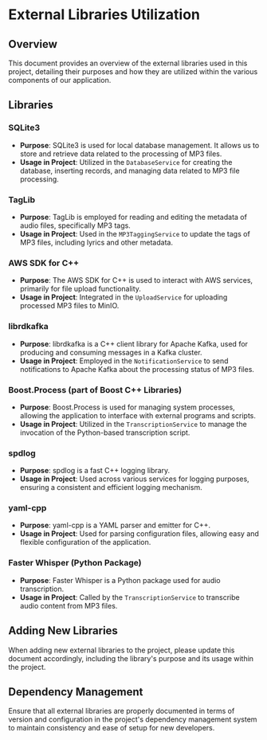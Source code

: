 # External Libraries Utilization

## Overview
This document provides an overview of the external libraries used in this project, detailing their purposes and how they are utilized within the various components of our application.

## Libraries

### SQLite3
- **Purpose**: SQLite3 is used for local database management. It allows us to store and retrieve data related to the processing of MP3 files.
- **Usage in Project**: Utilized in the `DatabaseService` for creating the database, inserting records, and managing data related to MP3 file processing.

### TagLib
- **Purpose**: TagLib is employed for reading and editing the metadata of audio files, specifically MP3 tags.
- **Usage in Project**: Used in the `MP3TaggingService` to update the tags of MP3 files, including lyrics and other metadata.

### AWS SDK for C++
- **Purpose**: The AWS SDK for C++ is used to interact with AWS services, primarily for file upload functionality.
- **Usage in Project**: Integrated in the `UploadService` for uploading processed MP3 files to MinIO.

### librdkafka
- **Purpose**: librdkafka is a C++ client library for Apache Kafka, used for producing and consuming messages in a Kafka cluster.
- **Usage in Project**: Employed in the `NotificationService` to send notifications to Apache Kafka about the processing status of MP3 files.

### Boost.Process (part of Boost C++ Libraries)
- **Purpose**: Boost.Process is used for managing system processes, allowing the application to interface with external programs and scripts.
- **Usage in Project**: Utilized in the `TranscriptionService` to manage the invocation of the Python-based transcription script.

### spdlog
- **Purpose**: spdlog is a fast C++ logging library.
- **Usage in Project**: Used across various services for logging purposes, ensuring a consistent and efficient logging mechanism.

### yaml-cpp
- **Purpose**: yaml-cpp is a YAML parser and emitter for C++.
- **Usage in Project**: Used for parsing configuration files, allowing easy and flexible configuration of the application.

### Faster Whisper (Python Package)
- **Purpose**: Faster Whisper is a Python package used for audio transcription.
- **Usage in Project**: Called by the `TranscriptionService` to transcribe audio content from MP3 files.

## Adding New Libraries
When adding new external libraries to the project, please update this document accordingly, including the library's purpose and its usage within the project.

## Dependency Management
Ensure that all external libraries are properly documented in terms of version and configuration in the project's dependency management system to maintain consistency and ease of setup for new developers.
